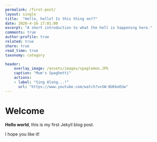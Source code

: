 ```yaml
---
permalink: /first-post/
layout: single
title:  "Hello, hello? Is this thing on??"
date: 2020-4-16 17:01:00
excerpt: "A short introduction to what the hell is happening here."
comments: true 
author-profile: true
related: true
share: true
read_time: true
taxonomy: category 

header:
    overlay_image: /assets/images/spaglemon.JPG
    caption: "Mum's Spaghetti"
    actions: 
    - label: "Sing Along...!"
      url: "https://www.youtube.com/watch?v=SW-BU6keEUw"
---
```


# Welcome

**Hello world**, this is my first Jekyll blog post.

I hope you like it!